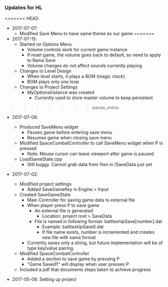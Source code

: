 ### Updates for HL
<<<<<<< HEAD
* 2017-07-07:
	* Modified Save Menu to have same theme as our game
=======
* 2017-07-15:
	* Started on Options Menu
		* Volume controls work for current game instance
		* If reset game, the volume goes back to default, so need to apply to Rama Save
		* Volume changes do not affect sounds currently playing
	* Changes to Level Design
		* When level starts, it plays a BGM (magic clock)
		* BGM plays only one loop
	* Changes to Project Settings
		* MyOptionsInstance was created
			* Currently used to store master volume to keep persistent
	
>>>>>>> pause_menu
* 2017-07-06:
	* Produced SaveMenu widget
		* Pauses game before entering save menu
		* Resumes game when closing save menu
	* Modified SpaceCombatController to call SaveMenu widget when P is pressed
		* Note: Mouse cursor can leave viewport after game is paused
	* LoadGameState.cpp
		* Still buggy. Cannot grab data from files in /SaveData just yet
	
* 2017-07-02:
	* Modified project settings
		* Added SaveGameKey in Engine > Input
	* Created SaveGameState
		* Main Controller for saving game data to external file
		* When player press P to save game
			* An external file is generated
				* Location: project root > SaveData
			* File is named in following format: battleshipSave[number].dat
				* Example: battleshipSave0.dat
				* If file name exists, number is incremented and creates new file with same format
		* Currently saves only a string, but future implementation will be of type key/value pairing.
	* Modified SpaceCombatController
		* Added a section to save game by pressing P
		* "Game Saved!!" will display when user presses P
	* Included a pdf that documents steps taken to achieve progress

* 2017-05-06: Setting up project

